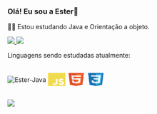 ### Olá! Eu sou a Ester👋

👩‍💻 Estou estudando Java e Orientação a objeto.

<div>
    <a href="https://beacons.ai/estergcarvalho">
        <img height="178em" src="https://github-readme-stats.vercel.app/api?username=estergcarvalho&show_icons=true&theme=dracula&include_all_commits=true&count_private=true"/> 
        <img height="159em" src="https://github-readme-stats.vercel.app/api/top-langs/?username=estergcarvalho&layout=compact&langs_count=16&theme=dracula"/>
    </a>
</div>
 

Linguagens sendo estudadas atualmente:
<div style="display: inline_block"><br>
  <img align="center" alt="Ester-Java" height="30" width="40" src="https://cdn.jsdelivr.net/gh/devicons/devicon/icons/java/java-original.svg" />
  <img align="center" alt="Ester-JS" height="30" width="40" src="https://raw.githubusercontent.com/devicons/devicon/master/icons/javascript/javascript-plain.svg">
  <img align="center" alt="Ester-HTML" height="30" width="40" src="https://raw.githubusercontent.com/devicons/devicon/master/icons/html5/html5-original.svg">
  <img align="center" alt="Ester-CSS" height="30" width="40" src="https://raw.githubusercontent.com/devicons/devicon/master/icons/css3/css3-original.svg">      
 </div>


  ##

<div>
   <a href= "https://mail.google.com/mail/u/0/?tab=rm&ogbl#inbox" target="_blank"><img src="https://img.shields.io/badge/Gmail-D14836?style=for-the-badge&logo=gmail&logoColor=white" target="_blank">
  </div>
